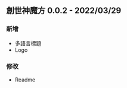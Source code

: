 ## 創世神魔方 0.0.2 - 2022/03/29

### 新增

- 多語言標題
- Logo

### 修改

- Readme

<!--
新增 for new features.
改動 for changes in existing functionality.
淘汰 for soon-to-be removed features.
移除 for now removed features.
修正 for any bug fixes.
安全性 in case of vulnerabilities.
-->

